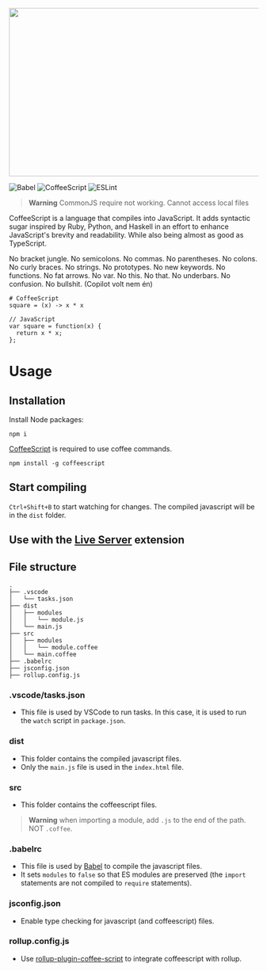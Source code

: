 <p align="center">
<img width="672" height="340" src="https://user-images.githubusercontent.com/36823200/205452620-bba5cdc0-7ef4-450a-9cc6-d536973b2b43.png">
</p>

![Babel](https://img.shields.io/github/package-json/dependency-version/Rettend/coffeescript-template/dev/@babel/core?color=%23F5DA55&style=for-the-badge)
![CoffeeScript](https://img.shields.io/github/package-json/dependency-version/Rettend/coffeescript-template/dev/coffeescript?color=%233E2723&style=for-the-badge)
![ESLint](https://img.shields.io/github/package-json/dependency-version/Rettend/coffeescript-template/dev/eslint?color=%23482FBD&style=for-the-badge)

> **Warning**
> CommonJS require not working. Cannot access local files


CoffeeScript is a language that compiles into JavaScript. It adds syntactic sugar inspired by Ruby, Python, and Haskell in an effort to enhance JavaScript's brevity and readability. While also being almost as good as TypeScript.

No bracket jungle. No semicolons. No commas. No parentheses. No colons. No curly braces. No strings. No prototypes. No new keywords. No functions. No fat arrows. No var. No this. No that. No underbars. No confusion. No bullshit.
(Copilot volt nem én)

    # CoffeeScript
    square = (x) -> x * x

    // JavaScript
    var square = function(x) {
      return x * x;
    };

# Usage
## Installation

Install Node packages:

    npm i

[CoffeeScript](http://coffeescript.org/#introduction) is required to use coffee commands.

    npm install -g coffeescript

## Start compiling

`Ctrl+Shift+B` to start watching for changes. The compiled javascript will be in the `dist` folder.

## Use with the [Live Server](https://marketplace.visualstudio.com/items?itemName=ritwickdey.LiveServer) extension

## File structure

    .
    ├── .vscode
    │   └── tasks.json
    ├── dist
    │   ├── modules
    │   │   └── module.js
    │   └── main.js
    ├── src
    │   ├── modules
    │   │   └── module.coffee
    │   └── main.coffee
    ├── .babelrc
    ├── jsconfig.json
    ├── rollup.config.js

### .vscode/tasks.json
- This file is used by VSCode to run tasks. In this case, it is used to run the `watch` script in `package.json`.

### dist
- This folder contains the compiled javascript files.
- Only the `main.js` file is used in the `index.html` file.

### src
- This folder contains the coffeescript files.
> **Warning**
> when importing a module, add `.js` to the end of the path. NOT `.coffee`.

### .babelrc
- This file is used by [Babel](https://babeljs.io/) to compile the javascript files.
- It sets `modules` to `false` so that ES modules are preserved (the `import` statements are not compiled to `require` statements).

### jsconfig.json
- Enable type checking for javascript (and coffeescript) files.

### rollup.config.js
- Use [rollup-plugin-coffee-script](https://github.com/lautis/rollup-plugin-coffee-script) to integrate coffeescript with rollup.
